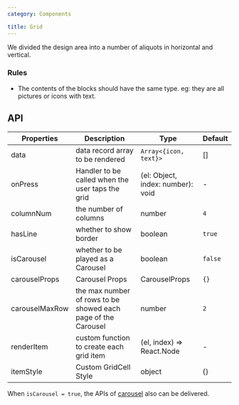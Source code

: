 ```yaml
---
category: Components

title: Grid
---
```


We divided the design area into a number of aliquots in horizontal and vertical.

### Rules
- The contents of the blocks should have the same type. eg: they are all pictures or icons with text.

## API

| Properties     | Description                                                   | Type                              | Default     |
| -------------- | ------------------------------------------------------------- | --------------------------------- | ----------- |
| data           | data record array to be rendered                              | `Array<{icon, text}>`             | []          |
| onPress        | Handler to be called when the user taps the grid              | (el: Object, index: number): void | -           |
| columnNum      | the number of columns                                         | number                            | `4`         |
| hasLine        | whether to show border                                        | boolean                           | `true`      |
| isCarousel     | whether to be played as a Carousel                            | boolean                           | `false`     |
| carouselProps  | Carousel Props                                                    | CarouselProps                     | `{}` |
| carouselMaxRow | the max number of rows to be showed each page of the Carousel | number                            | `2`         |
| renderItem     | custom function to create each grid item                      | (el, index) => React.Node         | -           |
| itemStyle      | Custom GridCell Style                                         | object                            | {}          |
When `isCarousel = true`, the APIs of [carousel](https://mobile.ant.design/components/carousel) also can be delivered.
